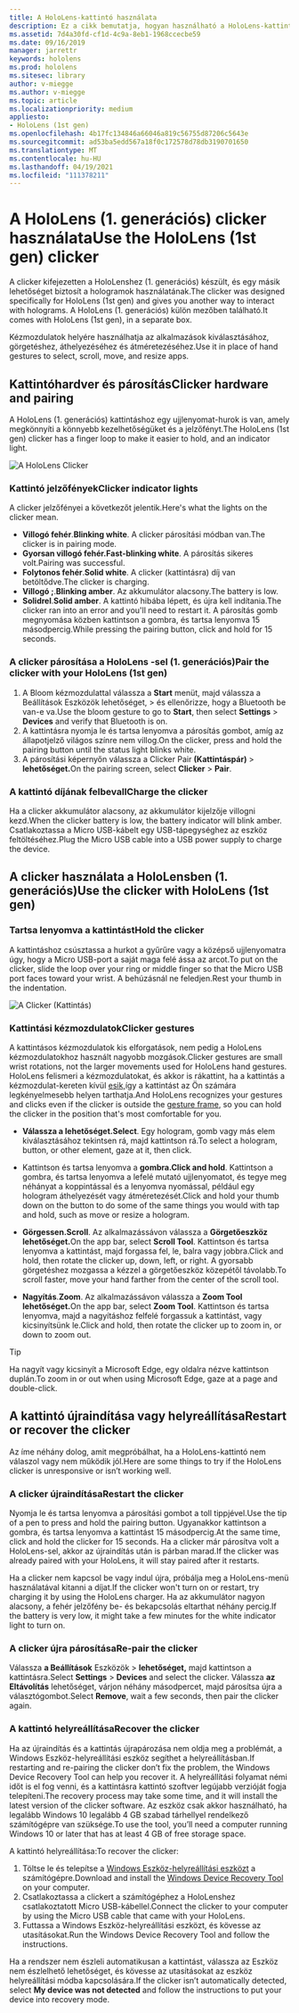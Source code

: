 ```yaml
---
title: A HoloLens-kattintó használata
description: Ez a cikk bemutatja, hogyan használható a HoloLens-kattintás, beleértve a kattintások párosítását, az díjszabást és a helyreállítást.
ms.assetid: 7d4a30fd-cf1d-4c9a-8eb1-1968ccecbe59
ms.date: 09/16/2019
manager: jarrettr
keywords: hololens
ms.prod: hololens
ms.sitesec: library
author: v-miegge
ms.author: v-miegge
ms.topic: article
ms.localizationpriority: medium
appliesto:
- HoloLens (1st gen)
ms.openlocfilehash: 4b17fc134846a66046a819c56755d87206c5643e
ms.sourcegitcommit: ad53ba5edd567a18f0c172578d78db3190701650
ms.translationtype: MT
ms.contentlocale: hu-HU
ms.lasthandoff: 04/19/2021
ms.locfileid: "111378211"
---
```

# <a name="use-the-hololens-1st-gen-clicker"></a><span data-ttu-id="5ecc7-104">A HoloLens (1. generációs) clicker használata</span><span class="sxs-lookup"><span data-stu-id="5ecc7-104">Use the HoloLens (1st gen) clicker</span></span>

<span data-ttu-id="5ecc7-105">A clicker kifejezetten a HoloLenshez (1. generációs) készült, és egy másik lehetőséget biztosít a hologramok használatának.</span><span class="sxs-lookup"><span data-stu-id="5ecc7-105">The clicker was designed specifically for HoloLens (1st gen) and gives you another way to interact with holograms.</span></span> <span data-ttu-id="5ecc7-106">A HoloLens (1. generációs) külön mezőben található.</span><span class="sxs-lookup"><span data-stu-id="5ecc7-106">It comes with HoloLens (1st gen), in a separate box.</span></span>

<span data-ttu-id="5ecc7-107">Kézmozdulatok helyére használhatja az alkalmazások kiválasztásához, görgetéshez, áthelyezéséhez és átméretezéséhez.</span><span class="sxs-lookup"><span data-stu-id="5ecc7-107">Use it in place of hand gestures to select, scroll, move, and resize apps.</span></span>

## <a name="clicker-hardware-and-pairing"></a><span data-ttu-id="5ecc7-108">Kattintóhardver és párosítás</span><span class="sxs-lookup"><span data-stu-id="5ecc7-108">Clicker hardware and pairing</span></span>

<span data-ttu-id="5ecc7-109">A HoloLens (1. generációs) kattintáshoz egy ujjlenyomat-hurok is van, amely megkönnyíti a könnyebb kezelhetőségüket és a jelzőfényt.</span><span class="sxs-lookup"><span data-stu-id="5ecc7-109">The HoloLens (1st gen) clicker has a finger loop to make it easier to hold, and an indicator light.</span></span>

![A HoloLens Clicker](images/use-hololens-clicker-1.png)

### <a name="clicker-indicator-lights"></a><span data-ttu-id="5ecc7-111">Kattintó jelzőfények</span><span class="sxs-lookup"><span data-stu-id="5ecc7-111">Clicker indicator lights</span></span>

<span data-ttu-id="5ecc7-112">A clicker jelzőfényei a következőt jelentik.</span><span class="sxs-lookup"><span data-stu-id="5ecc7-112">Here's what the lights on the clicker mean.</span></span>

- <span data-ttu-id="5ecc7-113">**Villogó fehér**.</span><span class="sxs-lookup"><span data-stu-id="5ecc7-113">**Blinking white**.</span></span> <span data-ttu-id="5ecc7-114">A clicker párosítási módban van.</span><span class="sxs-lookup"><span data-stu-id="5ecc7-114">The clicker is in pairing mode.</span></span>
- <span data-ttu-id="5ecc7-115">**Gyorsan villogó fehér.**</span><span class="sxs-lookup"><span data-stu-id="5ecc7-115">**Fast-blinking white**.</span></span> <span data-ttu-id="5ecc7-116">A párosítás sikeres volt.</span><span class="sxs-lookup"><span data-stu-id="5ecc7-116">Pairing was successful.</span></span>
- <span data-ttu-id="5ecc7-117">**Folytonos fehér**.</span><span class="sxs-lookup"><span data-stu-id="5ecc7-117">**Solid white**.</span></span> <span data-ttu-id="5ecc7-118">A clicker (kattintásra) díj van betöltődve.</span><span class="sxs-lookup"><span data-stu-id="5ecc7-118">The clicker is charging.</span></span>
- <span data-ttu-id="5ecc7-119">**Villogó ;**.</span><span class="sxs-lookup"><span data-stu-id="5ecc7-119">**Blinking amber**.</span></span> <span data-ttu-id="5ecc7-120">Az akkumulátor alacsony.</span><span class="sxs-lookup"><span data-stu-id="5ecc7-120">The battery is low.</span></span>
- <span data-ttu-id="5ecc7-121">**Solidrel**.</span><span class="sxs-lookup"><span data-stu-id="5ecc7-121">**Solid amber**.</span></span> <span data-ttu-id="5ecc7-122">A kattintó hibába lépett, és újra kell indítania.</span><span class="sxs-lookup"><span data-stu-id="5ecc7-122">The clicker ran into an error and you'll need to restart it.</span></span> <span data-ttu-id="5ecc7-123">A párosítás gomb megnyomása közben kattintson a gombra, és tartsa lenyomva 15 másodpercig.</span><span class="sxs-lookup"><span data-stu-id="5ecc7-123">While pressing the pairing button, click and hold for 15 seconds.</span></span>

### <a name="pair-the-clicker-with-your-hololens-1st-gen"></a><span data-ttu-id="5ecc7-124">A clicker párosítása a HoloLens -sel (1. generációs)</span><span class="sxs-lookup"><span data-stu-id="5ecc7-124">Pair the clicker with your HoloLens (1st gen)</span></span>

1. <span data-ttu-id="5ecc7-125">A Bloom kézmozdulattal válassza a **Start** menüt, majd válassza a Beállítások Eszközök lehetőséget,  >   és ellenőrizze, hogy a Bluetooth be van-e va.</span><span class="sxs-lookup"><span data-stu-id="5ecc7-125">Use the bloom gesture to go to **Start**, then select **Settings** > **Devices** and verify that Bluetooth is on.</span></span>
1. <span data-ttu-id="5ecc7-126">A kattintásra nyomja le és tartsa lenyomva a párosítás gombot, amíg az állapotjelző világos színre nem villog.</span><span class="sxs-lookup"><span data-stu-id="5ecc7-126">On the clicker, press and hold the pairing button until the status light blinks white.</span></span>
1. <span data-ttu-id="5ecc7-127">A párosítási képernyőn válassza a Clicker Pair **(Kattintáspár)**  >  **lehetőséget.**</span><span class="sxs-lookup"><span data-stu-id="5ecc7-127">On the pairing screen, select **Clicker** > **Pair**.</span></span>

### <a name="charge-the-clicker"></a><span data-ttu-id="5ecc7-128">A kattintó díjának felbevall</span><span class="sxs-lookup"><span data-stu-id="5ecc7-128">Charge the clicker</span></span>

<span data-ttu-id="5ecc7-129">Ha a clicker akkumulátor alacsony, az akkumulátor kijelzője villogni kezd.</span><span class="sxs-lookup"><span data-stu-id="5ecc7-129">When the clicker battery is low, the battery indicator will blink amber.</span></span> <span data-ttu-id="5ecc7-130">Csatlakoztassa a Micro USB-kábelt egy USB-tápegységhez az eszköz feltöltéséhez.</span><span class="sxs-lookup"><span data-stu-id="5ecc7-130">Plug the Micro USB cable into a USB power supply to charge the device.</span></span>

## <a name="use-the-clicker-with-hololens-1st-gen"></a><span data-ttu-id="5ecc7-131">A clicker használata a HoloLensben (1. generációs)</span><span class="sxs-lookup"><span data-stu-id="5ecc7-131">Use the clicker with HoloLens (1st gen)</span></span>

### <a name="hold-the-clicker"></a><span data-ttu-id="5ecc7-132">Tartsa lenyomva a kattintást</span><span class="sxs-lookup"><span data-stu-id="5ecc7-132">Hold the clicker</span></span>

<span data-ttu-id="5ecc7-133">A kattintáshoz csúsztassa a hurkot a gyűrűre vagy a középső ujjlenyomatra úgy, hogy a Micro USB-port a saját maga felé ássa az arcot.</span><span class="sxs-lookup"><span data-stu-id="5ecc7-133">To put on the clicker, slide the loop over your ring or middle finger so that the Micro USB port faces toward your wrist.</span></span> <span data-ttu-id="5ecc7-134">A behúzásnál ne feledjen.</span><span class="sxs-lookup"><span data-stu-id="5ecc7-134">Rest your thumb in the indentation.</span></span>

![A Clicker (Kattintás)](images/use-hololens-clicker-2.png)

### <a name="clicker-gestures"></a><span data-ttu-id="5ecc7-136">Kattintási kézmozdulatok</span><span class="sxs-lookup"><span data-stu-id="5ecc7-136">Clicker gestures</span></span>

<span data-ttu-id="5ecc7-137">A kattintásos kézmozdulatok kis elforgatások, nem pedig a HoloLens kézmozdulatokhoz használt nagyobb mozgások.</span><span class="sxs-lookup"><span data-stu-id="5ecc7-137">Clicker gestures are small wrist rotations, not the larger movements used for HoloLens hand gestures.</span></span> <span data-ttu-id="5ecc7-138">HoloLens felismeri a kézmozdulatokat, és akkor is rákattint, ha a kattintás a kézmozdulat-kereten kívül [esik,](hololens1-basic-usage.md)így a kattintást az Ön számára legkényelmesebb helyen tarthatja.</span><span class="sxs-lookup"><span data-stu-id="5ecc7-138">And HoloLens recognizes your gestures and clicks even if the clicker is outside the [gesture frame](hololens1-basic-usage.md), so you can hold the clicker in the position that's most comfortable for you.</span></span>

- <span data-ttu-id="5ecc7-139">**Válassza a lehetőséget.**</span><span class="sxs-lookup"><span data-stu-id="5ecc7-139">**Select**.</span></span> <span data-ttu-id="5ecc7-140">Egy hologram, gomb vagy más elem kiválasztásához tekintsen rá, majd kattintson rá.</span><span class="sxs-lookup"><span data-stu-id="5ecc7-140">To select a hologram, button, or other element, gaze at it, then click.</span></span>

- <span data-ttu-id="5ecc7-141">Kattintson és tartsa lenyomva a **gombra.**</span><span class="sxs-lookup"><span data-stu-id="5ecc7-141">**Click and hold**.</span></span> <span data-ttu-id="5ecc7-142">Kattintson a gombra, és tartsa lenyomva a lefelé mutató ujjlenyomatot, és tegye meg néhányat a koppintással és a lenyomva nyomással, például egy hologram áthelyezését vagy átméretezését.</span><span class="sxs-lookup"><span data-stu-id="5ecc7-142">Click and hold your thumb down on the button to do some of the same things you would with tap and hold, such as move or resize a hologram.</span></span>

- <span data-ttu-id="5ecc7-143">**Görgessen.**</span><span class="sxs-lookup"><span data-stu-id="5ecc7-143">**Scroll**.</span></span> <span data-ttu-id="5ecc7-144">Az alkalmazássávon válassza a **Görgetőeszköz lehetőséget.**</span><span class="sxs-lookup"><span data-stu-id="5ecc7-144">On the app bar, select **Scroll Tool**.</span></span> <span data-ttu-id="5ecc7-145">Kattintson és tartsa lenyomva a kattintást, majd forgassa fel, le, balra vagy jobbra.</span><span class="sxs-lookup"><span data-stu-id="5ecc7-145">Click and hold, then rotate the clicker up, down, left, or right.</span></span> <span data-ttu-id="5ecc7-146">A gyorsabb görgetéshez mozgassa a kézzel a görgetőeszköz közepétől távolabb.</span><span class="sxs-lookup"><span data-stu-id="5ecc7-146">To scroll faster, move your hand farther from the center of the scroll tool.</span></span>

- <span data-ttu-id="5ecc7-147">**Nagyítás**.</span><span class="sxs-lookup"><span data-stu-id="5ecc7-147">**Zoom**.</span></span> <span data-ttu-id="5ecc7-148">Az alkalmazássávon válassza a **Zoom Tool lehetőséget.**</span><span class="sxs-lookup"><span data-stu-id="5ecc7-148">On the app bar, select **Zoom Tool**.</span></span> <span data-ttu-id="5ecc7-149">Kattintson és tartsa lenyomva, majd a nagyításhoz felfelé forgassuk a kattintást, vagy kicsinyítsünk le.</span><span class="sxs-lookup"><span data-stu-id="5ecc7-149">Click and hold, then rotate the clicker up to zoom in, or down to zoom out.</span></span>

> [!TIP]
> <span data-ttu-id="5ecc7-150">Ha nagyít vagy kicsinyít a Microsoft Edge, egy oldalra nézve kattintson duplán.</span><span class="sxs-lookup"><span data-stu-id="5ecc7-150">To zoom in or out when using Microsoft Edge, gaze at a page and double-click.</span></span>

## <a name="restart-or-recover-the-clicker"></a><span data-ttu-id="5ecc7-151">A kattintó újraindítása vagy helyreállítása</span><span class="sxs-lookup"><span data-stu-id="5ecc7-151">Restart or recover the clicker</span></span>

<span data-ttu-id="5ecc7-152">Az íme néhány dolog, amit megpróbálhat, ha a HoloLens-kattintó nem válaszol vagy nem működik jól.</span><span class="sxs-lookup"><span data-stu-id="5ecc7-152">Here are some things to try if the HoloLens clicker is unresponsive or isn’t working well.</span></span>

### <a name="restart-the-clicker"></a><span data-ttu-id="5ecc7-153">A clicker újraindítása</span><span class="sxs-lookup"><span data-stu-id="5ecc7-153">Restart the clicker</span></span>

<span data-ttu-id="5ecc7-154">Nyomja le és tartsa lenyomva a párosítási gombot a toll tippjével.</span><span class="sxs-lookup"><span data-stu-id="5ecc7-154">Use the tip of a pen to press and hold the pairing button.</span></span> <span data-ttu-id="5ecc7-155">Ugyanakkor kattintson a gombra, és tartsa lenyomva a kattintást 15 másodpercig.</span><span class="sxs-lookup"><span data-stu-id="5ecc7-155">At the same time, click and hold the clicker for 15 seconds.</span></span> <span data-ttu-id="5ecc7-156">Ha a clicker már párosítva volt a HoloLens-sel, akkor az újraindítás után is párban marad.</span><span class="sxs-lookup"><span data-stu-id="5ecc7-156">If the clicker was already paired with your HoloLens, it will stay paired after it restarts.</span></span>

<span data-ttu-id="5ecc7-157">Ha a clicker nem kapcsol be vagy indul újra, próbálja meg a HoloLens-menü használatával kitanni a díjat.</span><span class="sxs-lookup"><span data-stu-id="5ecc7-157">If the clicker won't turn on or restart, try charging it by using the HoloLens charger.</span></span> <span data-ttu-id="5ecc7-158">Ha az akkumulátor nagyon alacsony, a fehér jelzőfény be- és bekapcsolás eltarthat néhány percig.</span><span class="sxs-lookup"><span data-stu-id="5ecc7-158">If the battery is very low, it might take a few minutes for the white indicator light to turn on.</span></span>

### <a name="re-pair-the-clicker"></a><span data-ttu-id="5ecc7-159">A clicker újra párosítása</span><span class="sxs-lookup"><span data-stu-id="5ecc7-159">Re-pair the clicker</span></span>

<span data-ttu-id="5ecc7-160">Válassza **a Beállítások** Eszközök  >  **lehetőséget,** majd kattintson a kattintásra.</span><span class="sxs-lookup"><span data-stu-id="5ecc7-160">Select **Settings** > **Devices** and select the clicker.</span></span> <span data-ttu-id="5ecc7-161">Válassza **az Eltávolítás** lehetőséget, várjon néhány másodpercet, majd párosítsa újra a választógombot.</span><span class="sxs-lookup"><span data-stu-id="5ecc7-161">Select **Remove**, wait a few seconds, then pair the clicker again.</span></span>

### <a name="recover-the-clicker"></a><span data-ttu-id="5ecc7-162">A kattintó helyreállítása</span><span class="sxs-lookup"><span data-stu-id="5ecc7-162">Recover the clicker</span></span>

<span data-ttu-id="5ecc7-163">Ha az újraindítás és a kattintás újrapározása nem oldja meg a problémát, a Windows Eszköz-helyreállítási eszköz segíthet a helyreállításban.</span><span class="sxs-lookup"><span data-stu-id="5ecc7-163">If restarting and re-pairing the clicker don’t fix the problem, the Windows Device Recovery Tool can help you recover it.</span></span> <span data-ttu-id="5ecc7-164">A helyreállítási folyamat némi időt is el fog venni, és a kattintásra kattintó szoftver legújabb verzióját fogja telepíteni.</span><span class="sxs-lookup"><span data-stu-id="5ecc7-164">The recovery process may take some time, and it will install the latest version of the clicker software.</span></span> <span data-ttu-id="5ecc7-165">Az eszköz csak akkor használható, ha legalább Windows 10 legalább 4 GB szabad tárhellyel rendelkező számítógépre van szüksége.</span><span class="sxs-lookup"><span data-stu-id="5ecc7-165">To use the tool, you’ll need a computer running Windows 10 or later that has at least 4 GB of free storage space.</span></span>

<span data-ttu-id="5ecc7-166">A kattintó helyreállítása:</span><span class="sxs-lookup"><span data-stu-id="5ecc7-166">To recover the clicker:</span></span>

1. <span data-ttu-id="5ecc7-167">Töltse le és telepítse a [Windows Eszköz-helyreállítási eszközt](https://dev.azure.com/ContentIdea/ContentIdea/_queries/query/8a004dbe-73f8-4a32-94bc-368fc2f2a895/) a számítógépre.</span><span class="sxs-lookup"><span data-stu-id="5ecc7-167">Download and install the [Windows Device Recovery Tool](https://dev.azure.com/ContentIdea/ContentIdea/_queries/query/8a004dbe-73f8-4a32-94bc-368fc2f2a895/) on your computer.</span></span>
1. <span data-ttu-id="5ecc7-168">Csatlakoztassa a clickert a számítógéphez a HoloLenshez csatlakoztatott Micro USB-kábellel.</span><span class="sxs-lookup"><span data-stu-id="5ecc7-168">Connect the clicker to your computer by using the Micro USB cable that came with your HoloLens.</span></span>
1. <span data-ttu-id="5ecc7-169">Futtassa a Windows Eszköz-helyreállítási eszközt, és kövesse az utasításokat.</span><span class="sxs-lookup"><span data-stu-id="5ecc7-169">Run the Windows Device Recovery Tool and follow the instructions.</span></span>

<span data-ttu-id="5ecc7-170">Ha a rendszer nem észleli automatikusan  a kattintást, válassza az Eszköz nem észlelhető lehetőséget, és kövesse az utasításokat az eszköz helyreállítási módba kapcsolására.</span><span class="sxs-lookup"><span data-stu-id="5ecc7-170">If the clicker isn’t automatically detected, select **My device was not detected** and follow the instructions to put your device into recovery mode.</span></span>
